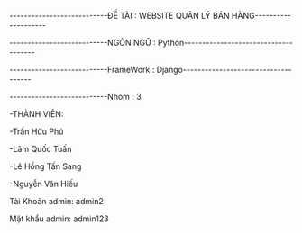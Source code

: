 ﻿---------------------------ĐỀ TÀI : WEBSITE QUẢN LÝ BÁN HÀNG--------------------
 
---------------------------NGÔN NGỮ : Python-------------------------------------

---------------------------FrameWork : Django------------------------------------

---------------------------Nhóm : 3

-THÀNH VIÊN:

-Trần Hữu Phú

-Lâm Quốc Tuấn

-Lê Hồng Tấn Sang

-Nguyễn Văn Hiếu

Tài Khoản admin: admin2

Mật khẩu admin:  admin123
